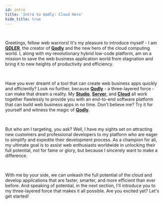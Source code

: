 ```yaml
---
id: intro
title: 'Intro to Qodly: Cloud Hero'
hide_title: true
---
```


<br />

Greetings, fellow web warriors! It's my pleasure to introduce myself - I am [**QDLER**](#), the creator of [**Qodly**](#) and the new hero of the cloud computing world. I, along with my revolutionary hybrid low-code platform, am on a mission to save the web business application world from stagnation and bring it to new heights of productivity and efficiency. 

<br />

Have you ever dreamt of a tool that can create web business apps quickly and efficiently? Look no further, because [**Qodly**](#) - a three-layered force - can make that dream a reality. My [**Studio**](#), [**Server**](#), and [**Cloud**](#) all work together flawlessly to provide you with an end-to-end software platform that can build web business apps in no time. Don't believe me? Try it for yourself and witness the magic of [**Qodly**](#).

<br />

But who am I targeting, you ask? Well, I have my sights set on attracting new customers and professional developers to my platform who are eager to simplify and expedite their development process. As a champion for all, my ultimate goal is to assist web enthusiasts worldwide in unlocking their full potential, not for fame or glory, but because I sincerely want to make a difference.

<br />

With me by your side, we can unleash the full potential of the cloud and develop applications that are faster, smarter, and more efficient than ever before. And speaking of potential, in the next section, I'll introduce you to my three-layered force that makes it all possible. Are you excited yet? Let's get started!